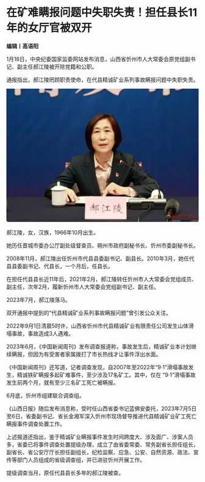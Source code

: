 # 在矿难瞒报问题中失职失责！担任县长11年的女厅官被双开

**编辑丨高语阳**

1月18日，中央纪委国家监委网站发布消息，山西省忻州市人大常委会原党组副书记、副主任郝江陵被开除党籍和公职。

通报指出，郝江陵罔顾职责使命，在代县精诚矿业系列事故瞒报问题中失职失责。

![be26050fbf25792cbcd4523caa5bd506.jpg](https://raw.githubusercontent.com/qqhsx/qqnews_image/main/2024/01/18/在矿难瞒报问题中失职失责！担任县长11年的女厅官被双开/be26050fbf25792cbcd4523caa5bd506.jpg)

郝江陵，女，汉族，1966年10月出生。

她历任晋城市委办公厅副处级督查员、朔州市政府副秘书长、忻州市委副秘书长。

2008年11月，郝江陵出任忻州市代县县委副书记、副县长。2010年3月，她任代县县委副书记、代县长，一个月后，任县长。

在担任代县县长近11年后，2021年2月，郝江陵转任忻州市人大常委会党组成员、副主任，次年2月，履新忻州市人大常委会党组副书记、副主任。

2023年7月，郝江陵落马。

双开通报中提到的“代县精诚矿业系列事故瞒报问题”曾引发公众关注。

2022年9月1日清晨5时许，山西省忻州市代县精诚矿业有限责任公司发生山体滑塌事故，事故造成3人遇难。

2023年6月，《中国新闻周刊》发布调查报道称，事故发生后，精诚矿业本计划继续瞒报，但因为有受害者家属拨打了市长热线才让事件浮出水面。

《中国新闻周刊》还写道，记者调查发现，自2007年至2022年“9·1”滑塌事故发生，精诚铁矿瞒报多起矿难事件，至少涉及17名矿工。其中，仅在
“9·1”滑塌事故发生前两个月，就有至少三名矿工死亡被瞒报。

6月底，忻州市组建联合调查组。

《山西日报》随后发布消息称，受时任山西省委书记蓝佛安委托，2023年7月5日至6日，省委副书记、省长金湘军深入忻州市现场督导推进代县精诚矿业矿工死亡瞒报事件调查处置工作。

上述报道还指出，鉴于精诚矿业瞒报事件发生时间跨度大、涉及面广、涉案人员多，省委已将事件调查处置提级办理，成立了由省委常委、常务副省长担任组长，副省长、省公安厅厅长担任副组长，纪检监察、应急、公安、自然资源、政法、宣传等部门人员组成的省级调查组，并已进驻忻州开展工作。

提级调查当月，原任代县县长多年的郝江陵被查。

